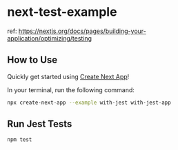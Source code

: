 # next-test-example

ref: https://nextjs.org/docs/pages/building-your-application/optimizing/testing

## How to Use

Quickly get started using [Create Next App](https://github.com/vercel/next.js/tree/canary/packages/create-next-app#readme)!

In your terminal, run the following command:

```bash
npx create-next-app --example with-jest with-jest-app
```

## Run Jest Tests

```bash
npm test
```